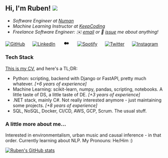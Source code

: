 ## Hi, I'm Ruben! <img src="https://media.giphy.com/media/mGcNjsfWAjY5AEZNw6/giphy.gif" width="50">

- *Software Engineer at [Numan](https://www.numan.com/)*
- *Machine Learning Instructor at [KeepCoding](https://keepcoding.io/)*
- *Freelance Software Engineer: ✉️ [email](mailto:ruromgar@gmail.com) or 💬 [issue](https://github.com/ruromgar/ruromgar/issues/me) me about anything!*

[<img src="https://raw.githubusercontent.com/peterthehan/peterthehan/main/assets/github.svg" width="22px" alt="GitHub"/>](https://github.com/ruromgar)
&nbsp;&nbsp;&nbsp;&nbsp;
[<img src="https://raw.githubusercontent.com/peterthehan/peterthehan/master/assets/linkedin.svg" width="22px" alt="LinkedIn"/>](https://www.linkedin.com/in/ruromgar)
&nbsp;&nbsp;&nbsp;&nbsp;
[<img src="https://raw.githubusercontent.com/Medium/medium-logos/master/03_Symbol/01_Black/SVG/Medium-Symbol-Black-RGB.svg" width="22px" alt="Medium"/>](https://medium.com/@ruromgar)
&nbsp;&nbsp;&nbsp;&nbsp;
[<img src="https://raw.githubusercontent.com/peterthehan/peterthehan/master/assets/spotify.svg" width="22px" alt="Spotify"/>](https://open.spotify.com/user/sirius1991?si=ddef75178e4a46cf)
&nbsp;&nbsp;&nbsp;&nbsp;
[<img src="https://raw.githubusercontent.com/peterthehan/peterthehan/master/assets/twitter.svg" width="22px" alt="Twitter"/>](https://twitter.com/unnonueve)
&nbsp;&nbsp;&nbsp;&nbsp;
[<img src="https://raw.githubusercontent.com/Raymo111/Raymo111/master/socials/instagram.svg" width="22px" alt="Instagram"/>](https://www.instagram.com/unnonueve)

### Tech Stack

[This is my CV](https://docs.google.com/document/d/1f8hWW5h_dxcNqgPRNuVpLnFsyYe0Ne40wSAYaeuVa-o/edit?usp=sharing), and here's a TL;DR:

- Python: scripting, backend with Django or FastAPI, pretty much whatever. *[+6 years of experience]*
- Machine Learning: scikit-learn, numpy, pandas, scripting, notebooks. A little taste of DS, a little taste of DE. *[+3 years of experience]*
- .NET stack, mainly C#. Not really interested anymore - just maintaining some projects. *[+8 years of experience]*
- SQL, NoSQL, Docker, CI/CD, AWS, GCP, Scrum. The usual stuff.

### A little more about me...  

Interested in environmentalism, urban music and causal inference - in that order. Currently learning about NLP. My Pronouns: He/Him :)

[![Ruben's GitHub stats](https://github-readme-stats.vercel.app/api?username=ruromgar&theme=dark&hide=html,jupyter%20%notebook)](https://github.com/anuraghazra/github-readme-stats)
